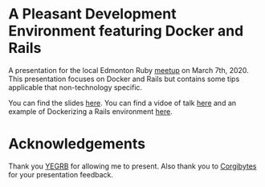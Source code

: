 # A Pleasant Development Environment featuring Docker and Rails

A presentation for the local Edmonton Ruby [meetup](https://www.meetup.com/startupedmonton/events/hmknlrybcfbkb/) on March 7th, 2020.  This presentation focuses on Docker and Rails but contains some tips applicable that non-technology specific.  

You can find the slides [here](Setting%20up%20a%20Good%20Development%20Environment.pdf).  You can find a vidoe of talk [here](https://www.youtube.com/watch?v=vpeJMJxkwbE&t) and an example of Dockerizing a Rails environment [here](https://www.youtube.com/watch?v=nZkXQjFUIgs&t).

# Acknowledgements
Thank you [YEGRB](https://yegrb.com/) for allowing me to present.  Also thank you to [Corgibytes](https://corgibytes.com/) for your presentation feedback.
